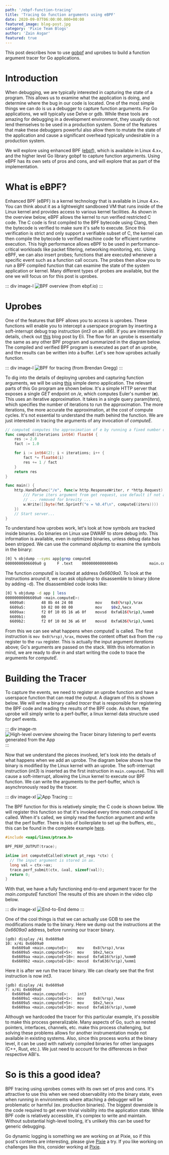 ```yaml
---
path: '/ebpf-function-tracing'
title: 'Tracing Go function arguments using eBPF' 
date: 2020-09-07T06:00:00.000+00:00
featured_image: blog-post.jpg
category: 'Pixie Team Blogs'
author: 'Zain Asgar'
featured: true
---
```


This post describes how to use [gobpf](https://github.com/iovisor/gobpf) and uprobes to build a function argument tracer for Go applications.

# Introduction

When debugging, we are typically interested in capturing the state of a program. This allows us to examine what the application is doing, and determine where the bug in our code is located. One of the
most simple things we can do is us a debugger to capture function arguments. For Go applications, we will typically use Delve or gdb. While these tools are amazing for debugging in a development environment, they usually do not lend themselves to be used in a production system. Some of the features that make these debuggers powerful also allow them to mutate the state of the application and
cause a significant overhead typically undesirable in a production system. 

We will explore using enhanced BPF ([ebpf](https://ebpf.io)), which is available in Linux 4.x+, and the higher level Go library gobpf to capture function arguments. Using eBPF has its own sets of pros and cons, and will explore that as part of the implementation. 

# What is eBPF?

Enhanced BPF (eBPF) is a kernel technology that is available in Linux 4.x+. You can think about it as a lightweight sandboxed VM that runs inside of the Linux kernel and provides access to various kernel facilities. As shown in the overview below, eBPF allows the kernel to run verified restricted C code. The C code is first compiled to the BPF bytecode using Clang, then the bytecode is verified to make sure it's safe to execute. Since this verification is strict and only support a verifiable subset of C, the kernel can then compile the bytecode to verified machine code for efficient runtime execution. This high performance allows eBPF to be used in performance-critical workloads like packet filtering, networking monitoring, etc. Using eBPF, we can also insert probes; functions that are executed whenever a specific event such as a function call occurs. The probes then allow you to run a BPF compiled function that can examine the state of the system application or kernel. Many different types of probes are available, but the one we will focus on for this post is uprobes. 

::: div image-l
![BPF overview (from ebpf.io)](./bpf-overview.png)
:::


# Uprobes

One of the features that BPF allows you to access is uprobes. These functions will enable you to intercept a userspace program by inserting a soft-interrupt debug trap instruction (_int3_ on an x86). If you are interested in details, check out [this](https://eli.thegreenplace.net/2011/01/27/how-debuggers-work-part-2-breakpoints) blog post by Eli. The flow for an uprobe is essentially the same as any other BPF program and summarized in the diagram below. The compiled and verified BPF program is executed as part of an uprobe, and the results can be written into a buffer. Let's see how uprobes actually function.



::: div image-l
![BPF for tracing (from Brendan Gregg)](./bpf-tracing.jpg)
:::

To dig into the details of deploying uprobes and capturing function arguments, we will be using [this](https://github.com/pixie-labs/pixie/blob/main/demos/simple-gotracing/app.go) simple demo application. The relevant parts of this Go program are shown below. It's a simple HTTP server that exposes a single _GET_ endpoint on _/e_, which computes Euler's number (__e__). This uses an iterative approximation. It takes in a single query param(_iters_), which specifies the number of iterations to run the approximation. The more iterations, the more accurate the approximation, at the cost of compute cycles. It's not essential to understand the math behind the function. We are just interested in tracing the arguments of any invocation of _computeE_.

```go
// computeE computes the approximation of e by running a fixed number of iterations.
func computeE(iterations int64) float64 {
	res := 2.0
	fact := 1.0

	for i := int64(2); i < iterations; i++ {
		fact *= float64(i)
		res += 1 / fact
	}
	return res
}

func main() {
	http.HandleFunc("/e", func(w http.ResponseWriter, r *http.Request) {
        /// Parse iters argument from get request, use default if not available.
        // ... removed for brevity ...
		w.Write([]byte(fmt.Sprintf("e = %0.4f\n", computeE(iters))))
	})
    // Start server...
}
```
To understand how uprobes work, let's look at how symbols are tracked inside binaries. Go binaries on Linux use DWARF to store debug info. This information is available, even in optimized binaries, unless debug data has been stripped. We can use the command _objdump_ to examine the symbols in the binary:

```bash
[0] % objdump --syms app|grep computeE
00000000006609a0 g     F .text    000000000000004b              main.computeE
```

The function _computeE_ is located at address _0x6609a0_. To look at the instructions around it, we can ask objdump to disassemble to binary (done by adding -d). The disassembled code looks like:

```bash
[0] % objdump -d app | less
00000000006609a0 <main.computeE>:
  6609a0:       48 8b 44 24 08          mov    0x8(%rsp),%rax
  6609a5:       b9 02 00 00 00          mov    $0x2,%ecx
  6609aa:       f2 0f 10 05 16 a6 0f    movsd  0xfa616(%rip),%xmm0
  6609b1:       00
  6609b2:       f2 0f 10 0d 36 a6 0f    movsd  0xfa636(%rip),%xmm1
```

From this we can see what happens when _computeE_ is called. The first instruction is `mov 0x8(%rsp),%rax`, moves the content offset `0x8` from the `rsp` register to the `rax` register. This is actually the input argument _iterations_ above; Go's arguments are passed on the stack. With this information in mind, we are ready to dive in and start writing the code to trace the arguments for _computeE_.

# Building the Tracer

To capture the events, we need to register an uprobe function and have a userspace function that can read the output. A diagram of this is shown below. We will write a binary called _tracer_ that is responsible for registering the BPF code and reading the results of the BPF code. As shown, the uprobe will simply write to a perf-buffer, a linux kernel data structure used for perf events.

::: div image-m
![High-level overview showing the Tracer binary listening to perf events generated from the App](./app-tracer.svg)
:::

Now that we understand the pieces involved, let's look into the details of what happens when we add an uprobe. The diagram below shows how the binary is modified by the Linux kernel with an uprobe. The soft-interrupt instruction (_int3_) is inserted as the first instruction in `main.computeE`. This will cause a soft-interrupt, allowing the Linux kernel to execute our BPF function. We can write the arguments to the perf-buffer, which is asynchronously read by the tracer.

::: div image-xl
![App Tracing](./app-trace.svg)
:::

The BPF function for this is relatively simple; the C code is shown below. We will register this function so that it's invoked every time _main.computeE_ is called. When it's called, we simply read the function argument and write that the perf buffer. There is lots of boilerplate to set up the buffers, etc., this can be found in the complete example [here](https://github.com/pixie-labs/pixie/blob/main/demos/simple-gotracing/tracer/tracer.go).

```c
#include <uapi/linux/ptrace.h>

BPF_PERF_OUTPUT(trace);

inline int computeECalled(struct pt_regs *ctx) {
  // The input argument is stored in ax.
  long val = ctx->ax;
  trace.perf_submit(ctx, &val, sizeof(val));
  return 0;
}
```

With that, we have a fully functioning end-to-end argument tracer for the _main.computeE_ function! The results of this are shown in the video clip below.

::: div image-xl
![End-to-End demo](./e2e-demo.gif)
:::

One of the cool things is that we can actually use GDB to see the modifications made to the binary. Here we dump out the instructions at the _0x6609a0_ address, before running our tracer binary.

```
(gdb) display /4i 0x6609a0
10: x/4i 0x6609a0
   0x6609a0 <main.computeE>:    mov    0x8(%rsp),%rax
   0x6609a5 <main.computeE+5>:  mov    $0x2,%ecx
   0x6609aa <main.computeE+10>: movsd  0xfa616(%rip),%xmm0
   0x6609b2 <main.computeE+18>: movsd  0xfa636(%rip),%xmm1
```

Here it is after we run the tracer binary. We can clearly see that the first instruction is now _int3_.

```
(gdb) display /4i 0x6609a0
7: x/4i 0x6609a0
   0x6609a0 <main.computeE>:    int3   
   0x6609a1 <main.computeE+1>:  mov    0x8(%rsp),%eax
   0x6609a5 <main.computeE+5>:  mov    $0x2,%ecx
   0x6609aa <main.computeE+10>: movsd  0xfa616(%rip),%xmm0
```

Although we hardcoded the tracer for this particular example, it's possible to make this process generalizable. Many aspects of Go, such as nested pointers, interfaces, channels, etc. make this process challenging, but solving these problems allows for another instrumentation mode not available in existing systems. Also, since this process works at the binary level, it can be used with natively compiled binaries for other languages (C++, Rust, etc.). We just need to account for the differences in their respective ABI's. 

# So is this a good idea?

BPF tracing using uprobes comes with its own set of pros and cons. It's attractive to use this when we need observability into the binary state, even when running in environments where attaching a debugger will be problematic or harmful (ex. production binaries). The biggest downside is the code required to get even trivial visibility into the application state. While BPF code is relatively accessible, it's complex to write and maintain. Without substantial high-level tooling, it's unlikely this can be used for generic debugging.

Go dynamic logging is something we are working on at Pixie, so if this post's contents are interesting, please give [Pixie](https://pixielabs.ai) a try. If you like working on challenges like this, consider working at [Pixie](https://pixielabs.ai/career).